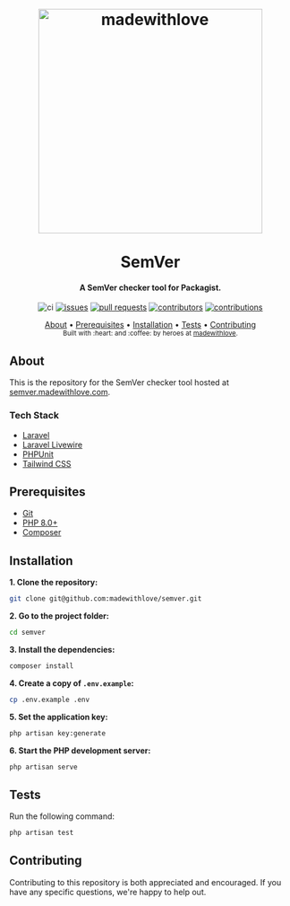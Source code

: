 <h1 align="center">
  <br>
  <a href="https://semver.madewithlove.com">
    <img src="https://static.madewithlove.com/logo/red/full.png" alt="madewithlove" width="400">
  </a>
  <br><br>
  SemVer
  <br>
</h1>

<h4 align="center">
A SemVer checker tool for Packagist.
</h4>

<div align="center">

![ci](https://github.com/madewithlove/semver/actions/workflows/ci.yml/badge.svg)
[![issues](https://img.shields.io/github/issues/madewithlove/semver)](https://github.com/madewithlove/semver/issues)
[![pull requests](https://img.shields.io/github/issues-pr/madewithlove/semver)](https://github.com/madewithlove/semver/pulls)
[![contributors](https://img.shields.io/github/contributors/madewithlove/semver)](https://github.com/madewithlove/semver/graphs/contributors)
[![contributions](https://img.shields.io/badge/contributions-welcome-brightgreen)](#contributing)

</div>

<div align="center">
  <a href="#about">About</a> •
  <a href="#prerequisites">Prerequisites</a> •
  <a href="#installation">Installation</a> •
  <a href="#tests">Tests</a> •
  <a href="#contributing">Contributing</a>
</div>

<div align="center">
  <sub>Built with :heart:︎ and :coffee: by heroes at <a href="https://madewithlove.com">madewithlove</a>.</sub>
</div>

## About

This is the repository for the SemVer checker tool hosted at [semver.madewithlove.com](https://semver.madewithlove.com).

### Tech Stack

- [Laravel](https://laravel.com)
- [Laravel Livewire](https://laravel-livewire.com)
- [PHPUnit](https://phpunit.de)
- [Tailwind CSS](https://tailwindcss.com)

## Prerequisites

- [Git](https://git-scm.com)
- [PHP 8.0+](https://www.php.net)
- [Composer](https://getcomposer.org)

## Installation

**1. Clone the repository:**

```bash
git clone git@github.com:madewithlove/semver.git
```

**2. Go to the project folder:**

```bash
cd semver
```

**3. Install the dependencies:**

```bash
composer install
```

**4. Create a copy of `.env.example`:**

```bash
cp .env.example .env
```

**5. Set the application key:**

```bash
php artisan key:generate
```

**6. Start the PHP development server:**

```bash
php artisan serve
```

## Tests

Run the following command:

```bash
php artisan test
```

## Contributing

Contributing to this repository is both appreciated and encouraged. If you have any specific questions, we're happy to help out.
